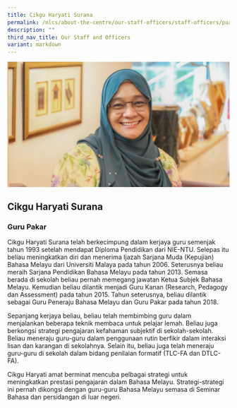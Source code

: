 ```yaml
---
title: Cikgu Haryati Surana
permalink: /mlcs/about-the-centre/our-staff-officers/staff-officers/puan-haryati-surana/
description: ""
third_nav_title: Our Staff and Officers
variant: markdown
---
```

![Cikgu Haryati Surana](/images/Cikgu_Hayati.jpg)

## Cikgu Haryati Surana

### Guru Pakar

Cikgu Haryati Surana telah berkecimpung dalam kerjaya guru semenjak tahun 1993 setelah mendapat Diploma Pendidikan dari NIE-NTU. Selepas itu beliau meningkatkan diri dan menerima Ijazah Sarjana Muda (Kepujian) Bahasa Melayu dari Universiti Malaya pada tahun 2006. Seterusnya beliau meraih Sarjana Pendidikan Bahasa Melayu pada tahun 2013. Semasa berada di sekolah beliau pernah memegang jawatan Ketua Subjek Bahasa Melayu. Kemudian beliau dilantik menjadi Guru Kanan (Research, Pedagogy dan Assessment) pada tahun 2015. Tahun seterusnya, beliau dilantik sebagai Guru Peneraju Bahasa Melayu dan Guru Pakar pada tahun 2018.

Sepanjang kerjaya beliau, beliau telah membimbing guru dalam menjalankan beberapa teknik membaca untuk pelajar lemah. Beliau juga berkongsi strategi pengajaran kefahaman subjektif di sekolah-sekolah. Beliau meneraju guru-guru dalam penggunaan rutin berfikir dalam interaksi lisan dan karangan di sekolahnya. Selain itu, beliau juga telah meneraju guru-guru di sekolah dalam bidang penilaian formatif (TLC-FA dan DTLC-FA).

Cikgu Haryati amat berminat mencuba pelbagai strategi untuk meningkatkan prestasi pengajaran dalam Bahasa Melayu. Strategi-strategi ini pernah dikongsi dengan guru-guru Bahasa Melayu semasa di Seminar Bahasa dan persidangan di luar negeri.